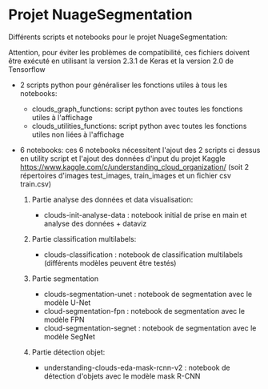 # Projet NuageSegmentation 

Différents scripts et notebooks pour le projet NuageSegmentation:

Attention, pour éviter les problèmes de compatibilité, ces fichiers doivent être exécuté en utilisant la version 2.3.1 de Keras et la version 2.0 de Tensorflow

* 2 scripts python pour généraliser les fonctions utiles à tous les notebooks: 

  * clouds_graph_functions: script python avec toutes les fonctions utiles à l'affichage
  * clouds_utilities_functions: script python avec toutes les fonctions utiles non liées à l'affichage
  
* 6 notebooks:
ces 6 notebooks nécessitent l'ajout des 2 scripts ci dessus en utility script et l'ajout des données d'input du projet Kaggle 
https://www.kaggle.com/c/understanding_cloud_organization/ (soit 2 répertoires d'images test_images, train_images et un fichier csv train.csv)
  
    1. Partie analyse des données et data visualisation:
          * clouds-init-analyse-data : notebook initial de prise en main et analyse des données + dataviz
          
    2. Partie classification multilabels:
          * clouds-classification : notebook de classification multilabels (différents modèles peuvent être testés)
          
    3. Partie segmentation
          * clouds-segmentation-unet : notebook de segmentation avec le modèle U-Net
          * cloud-segmentation-fpn : notebook de segmentation avec le modèle FPN
          * cloud-segmentation-segnet : notebook de segmentation avec le modèle SegNet
          
    4. Partie détection objet:
          * understanding-clouds-eda-mask-rcnn-v2 : notebook de détection d'objets avec le modèle mask R-CNN
    
